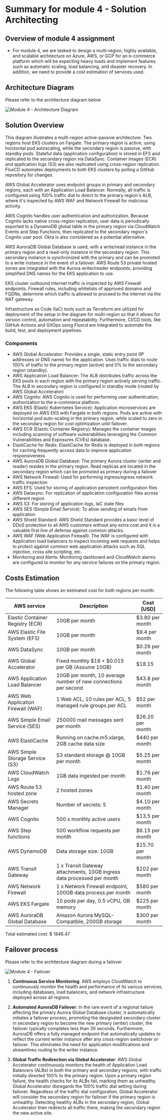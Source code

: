 # Summary for module 4 - Solution Architecting

## Overview of module 4 assignment
- For module 4, we are tasked to design a multi-region, highly available, and scalable architecture on Azure, AWS, or GCP for an e-commerce platform which will be expecting heavy loads and implement features such as automatic scaling, load balancing, and disaster recovery. In addition, we need to provide a cost estimation of services used.


## Architecture Diagram
Please refer to the architecture diagram below

![Module 4 - Architecture Diagram](architecture-diagram/module4-diagram.png)

## Solution Overview

This diagram illustrates a multi-region active-passive architecture.  Two regions host EKS clusters on Fargate. The primary region is active, using horizontal pod autoscaling, while the secondary region is passive, with standby pods.  Stateful data (application configuration) is stored in EFS and replicated to the secondary region via DataSync. Container images (ECR) and application logs (S3) are also replicated using cross-region replication. FluxCD automates deployments to both EKS clusters by polling a GitHub repository for changes.


AWS Global Accelerator uses endpoint groups in primary and secondary regions, each with an Application Load Balancer.  Normally, all traffic is configured using 100% traffic dial to direct to the primary region's ALB, where it's inspected by AWS WAF and Network Firewall for malicious activity.


AWS Cognito handles user authentication and authorization.  Because Cognito lacks native cross-region replication, user data is periodically exported to a DynamoDB global table in the primary region via CloudWatch Events and Step Functions, then replicated to the secondary region's Cognito user pool.  Okta is also considered as a potential alternative.

AWS AuroraDB Global Database is used, with a write/read instance in the primary region and a read-only instance in the secondary region.  This secondary instance is synchronized with the primary and can be promoted to a write instance in the event of a failover. AWS Route 53 private hosted zones are integrated with the Aurora writer/reader endpoints, providing simplified DNS names for the EKS application to use.


EKS cluster outbound internet traffic is inspected by AWS Firewall endpoints.  Firewall rules, including whitelists of approved domains and FQDNs, determine which traffic is allowed to proceed to the internet via the NAT gateway.

Infrastructure as Code (IaC) tools such as Terraform are utilized for deployment of the setup in the diagram for multi-region so that it allows for version control, automation and repeatability. Furthermore, CI/CD tools, like GitHub Actions and GitOps using Fluxcd are integrated to automate the build, test, and deployment pipelines.


### Components
- AWS Global Accelerator: Provides a single, static entry point (IP addresses or DNS name) for the application. Uses traffic dials to route 100% of traffic to the primary region (active) and 0% to the secondary region (standby).
- AWS Application Load Balancer: The ALB distributes traffic across the EKS pools in each region with the primary region actively serving traffic. The ALB in secondary region is configured in standby mode (routed by AWS Global Accelerator)
- AWS Cognito: AWS Cognito is used for performing user authentication, authorization to the e-commerce platform. 
- AWS EKS (Elastic Kubernetes Service): Application microservices are deployed on AWS EKS with Fargate in both regions. Pods are active with horizontal pod auto-scaling in the primary region, while scaled to zero in the secondary region for cost optimization until failover.
- AWS ECR (Elastic Container Registry): Manages the container images including scanning of software vulnerabilities leveraging the Common Vulnerabilities and Exposures (CVEs) database.
- ElastiCache for Redis: ElastiCache for Redis is deployed in both regions for caching frequently access data to improve application responsiveness
- AWS AuroraDB Global Database: The primary Aurora cluster (writer and reader) resides in the primary region. Read replicas are located in the secondary region which can be promoted as primary during a failover
- AWS Network Firewall: Used for performing ingress/egress network traffic inspection
- AWS EFS: Used for storing of application persistent configuration files
- AWS Datasync: For replication of application configuration files across different region
- AWS S3: For storing of application logs, IaC state files
- AWS SES (Simple Email Service): To allow sending of emails from application
- AWS Shield Standard: AWS Shield Standard provides a basic level of DDoS protection to all AWS customers without any extra cost and it is a valuable first line of defense against common attacks.
- AWS WAF (Web Application Firewall): The WAF is configured with Application load balancers to inspect incoming web requests and helps to protect against common web application attacks such as SQL injection, cross site scripting, etc.
- Monitoring and Alerts: Monitoring dashboard and CloudWatch alarms are configured to monitor for any service failures on the primary region.



## Costs Estimation

The following table shows an estimated cost for both regions per month:

| AWS service  | Description | Cost [USD] |
| ----------- | ------------ | ------------ |
| Elastic Container Registry (ECR) | 10GB per month | $3.80 per month |
| AWS Elastic File System (EFS) | 10GB per month | $9.4 per month |
| AWS DataSync | 10GB per month | $0.26 per month|
| AWS Global Accelerator | Fixed monthly $18 + $0.015 per GB (Assume 10GB) | $18.15 |
| AWS Application Load Balancer | 10GB per month, 10 average number of new connections per second | $43.8 per month|
| AWS Web Application Firewall (WAF) | 1 Web ACL, 10 rules per ACL, 5 managed rule groups per ACL | $52 per month|
| AWS Simple Email Service (SES) | 250000 mail messages sent per month | $26.20 per month |
| AWS ElastiCache | Running on cache.m5.xlarge, 2GB cache data size | $440 per month |
| AWS Simple Storage Service (S3) | S3 standard storage @ 10GB per month | $5.25 per month |
| AWS CloudWatch Logs | 1GB data ingested per month | $1.76 per month |
| AWS Route 53 hosted zone | 2 hosted zones | $1.40 per month |
| AWS Secrets Manager | Number of secrets: 5 | $4.10 per month |
| AWS Cognito | 500 x monthly active users | $13.5 per month |
| AWS Step functions | 500 workflow requests per month |  $6.15 per month | 
| AWS DynamoDB | Data storage size: 10GB | $15.70 per month|
| AWS Transit Gateway | 1 x Transit Gateway attachments, 10GB ingress data processed per month | $102 per month |
| AWS Network Firewall | 1 x Network Firewall endpoint, 100GB data process per month | $580 per month |
| AWS EKS Fargate | 10 pods per day, 0.5 vCPU, GB memory | $225 per month |
| AWS AuroraDB Global Database | Amazon Aurora MySQL-Compatible, 200GB storage | $300 per month |


Total estimated cost: $ 1848.47


## Failover process

Please refer to the architecture diagram during a failover

![Module 4 - Failover ](architecture-diagram/module4-diagram-failover.png)


1) **Continuous Service Monitoring**:  AWS employs CloudWatch to continuously monitor the health and performance of its various services, including databases, load balancers, and network infrastructure deployed across all regions.

2) **Automated AuroraDB Failover**: In the rare event of a regional failure affecting the primary Aurora Global Database cluster, it automatically initiates a failover process, promoting the designated secondary cluster in secondary region to become the new primary (writer) cluster, the failover typically completes less than 30 seconds. Furthermore, AuroraDB offers a fully managed endpoint that automatically updates to reflect the current writer instance after any cross-region switchover or failover. This eliminates the need for application modifications and streamlines routing to the writer instance.

3) **Global Traffic Redirection via Global Accelerator**:   AWS Global Accelerator continuously monitors the health of Application Load Balancers (ALBs) in both the primary and secondary regions, with traffic initially directed 100% to the primary region. Upon a primary region failure, the health checks for its ALBs fail, marking them as unhealthy. Global Accelerator disregards the 100% traffic dial setting during failover. Regardless of the traffic dial configuration, Global Accelerator will consider the secondary region for failover if the primary region is unhealthy. Detecting healthy ALBs in the secondary region, Global Accelerator then redirects all traffic there, making the secondary region the new active site.